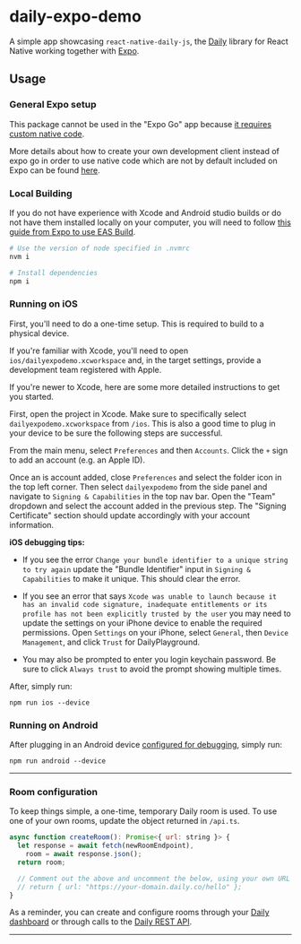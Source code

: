 # daily-expo-demo

A simple app showcasing `react-native-daily-js`, the [Daily](https://www.daily.co) library for React Native working together with [Expo](https://docs.expo.dev/introduction/expo/).

## Usage

### General Expo setup

This package cannot be used in the "Expo Go" app because [it requires custom native code](https://docs.expo.io/workflow/customizing/).

More details about how to create your own development client instead of expo go in order to use native code which are not by default included on Expo can be found [here](https://docs.expo.dev/development/introduction/).

### Local Building

If you do not have experience with Xcode and Android studio builds or do not have them installed locally on your computer, you will need to follow [this guide from Expo to use EAS Build](https://docs.expo.dev/development/create-development-builds/#create-and-install-eas-build).

```bash
# Use the version of node specified in .nvmrc
nvm i

# Install dependencies
npm i
```

### Running on iOS

First, you'll need to do a one-time setup. This is required to build to a physical device.

If you're familiar with Xcode, you'll need to open `ios/dailyexpodemo.xcworkspace` and, in the target settings, provide a development team registered with Apple.

If you're newer to Xcode, here are some more detailed instructions to get you started.

First, open the project in Xcode. Make sure to specifically select `dailyexpodemo.xcworkspace` from `/ios`. This is also a good time to plug in your device to be sure the following steps are successful.

From the main menu, select `Preferences` and then `Accounts`. Click the `+` sign to add an account (e.g. an Apple ID).

Once an is account added, close `Preferences` and select the folder icon in the top left corner. Then select `dailyexpodemo` from the side panel and navigate to `Signing & Capabilities` in the top nav bar. Open the "Team" dropdown and select the account added in the previous step. The "Signing Certificate" section should update accordingly with your account information.

**iOS debugging tips:**

- If you see the error `Change your bundle identifier to a unique string to try again` update the "Bundle Identifier" input in `Signing & Capabilities` to make it unique. This should clear the error.

- If you see an error that says `Xcode was unable to launch because it has an invalid code signature, inadequate entitlements or its profile has not been explicitly trusted by the user` you may need to update the settings on your iPhone device to enable the required permissions. Open `Settings` on your iPhone, select `General`, then `Device Management`, and click `Trust` for DailyPlayground.

- You may also be prompted to enter you login keychain password. Be sure to click `Always trust` to avoid the prompt showing multiple times.

After, simply run:
```
npm run ios --device
```

### Running on Android

After plugging in an Android device [configured for debugging](https://developer.android.com/studio/debug/dev-options), simply run:

```
npm run android --device
```

---

### Room configuration

To keep things simple, a one-time, temporary Daily room is used. To use one of your own rooms, update the object returned in `/api.ts`.

```js
async function createRoom(): Promise<{ url: string }> {
  let response = await fetch(newRoomEndpoint),
    room = await response.json();
  return room;

  // Comment out the above and uncomment the below, using your own URL
  // return { url: "https://your-domain.daily.co/hello" };
}
```

As a reminder, you can create and configure rooms through your [Daily dashboard](https://dashboard.daily.co/rooms) or through calls to the [Daily REST API](https://docs.daily.co/reference#rooms).

---
